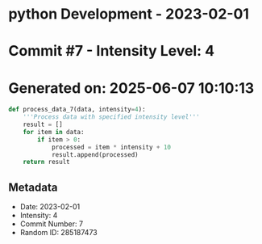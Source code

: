 ﻿# python Development - 2023-02-01
# Commit #7 - Intensity Level: 4
# Generated on: 2025-06-07 10:10:13
```python
def process_data_7(data, intensity=4):
    '''Process data with specified intensity level'''
    result = []
    for item in data:
        if item > 0:
            processed = item * intensity + 10
            result.append(processed)
    return result
```
## Metadata
- Date: 2023-02-01
- Intensity: 4
- Commit Number: 7
- Random ID: 285187473
